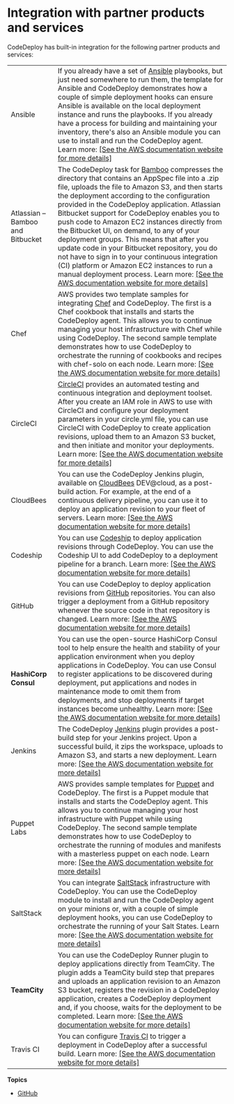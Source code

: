# Integration with partner products and services<a name="integrations-partners"></a>

CodeDeploy has built\-in integration for the following partner products and services:


|  |  | 
| --- |--- |
| Ansible |  If you already have a set of [Ansible](http://www.ansible.com) playbooks, but just need somewhere to run them, the template for Ansible and CodeDeploy demonstrates how a couple of simple deployment hooks can ensure Ansible is available on the local deployment instance and runs the playbooks\. If you already have a process for building and maintaining your inventory, there's also an Ansible module you can use to install and run the CodeDeploy agent\. Learn more: [\[See the AWS documentation website for more details\]](http://docs.aws.amazon.com/codedeploy/latest/userguide/integrations-partners.html)  | 
| Atlassian – Bamboo and Bitbucket |  The CodeDeploy task for [Bamboo](https://www.atlassian.com/software/bamboo/) compresses the directory that contains an AppSpec file into a \.zip file, uploads the file to Amazon S3, and then starts the deployment according to the configuration provided in the CodeDeploy application\.  Atlassian Bitbucket support for CodeDeploy enables you to push code to Amazon EC2 instances directly from the Bitbucket UI, on demand, to any of your deployment groups\. This means that after you update code in your Bitbucket repository, you do not have to sign in to your continuous integration \(CI\) platform or Amazon EC2 instances to run a manual deployment process\.  Learn more: [\[See the AWS documentation website for more details\]](http://docs.aws.amazon.com/codedeploy/latest/userguide/integrations-partners.html)  | 
| Chef |  AWS provides two template samples for integrating [Chef](https://www.chef.io/) and CodeDeploy\. The first is a Chef cookbook that installs and starts the CodeDeploy agent\. This allows you to continue managing your host infrastructure with Chef while using CodeDeploy\. The second sample template demonstrates how to use CodeDeploy to orchestrate the running of cookbooks and recipes with chef\-solo on each node\. Learn more: [\[See the AWS documentation website for more details\]](http://docs.aws.amazon.com/codedeploy/latest/userguide/integrations-partners.html)  | 
| CircleCI |  [CircleCI](https://circleci.com/) provides an automated testing and continuous integration and deployment toolset\. After you create an IAM role in AWS to use with CircleCI and configure your deployment parameters in your circle\.yml file, you can use CircleCI with CodeDeploy to create application revisions, upload them to an Amazon S3 bucket, and then initiate and monitor your deployments\. Learn more: [\[See the AWS documentation website for more details\]](http://docs.aws.amazon.com/codedeploy/latest/userguide/integrations-partners.html)  | 
| CloudBees |  You can use the CodeDeploy Jenkins plugin, available on [CloudBees](https://www.cloudbees.com/) DEV@cloud, as a post\-build action\. For example, at the end of a continuous delivery pipeline, you can use it to deploy an application revision to your fleet of servers\. Learn more: [\[See the AWS documentation website for more details\]](http://docs.aws.amazon.com/codedeploy/latest/userguide/integrations-partners.html)  | 
| Codeship |  You can use [Codeship](https://codeship.com/) to deploy application revisions through CodeDeploy\. You can use the Codeship UI to add CodeDeploy to a deployment pipeline for a branch\. Learn more:  [\[See the AWS documentation website for more details\]](http://docs.aws.amazon.com/codedeploy/latest/userguide/integrations-partners.html)  | 
| GitHub |  You can use CodeDeploy to deploy application revisions from [GitHub](http://www.github.com) repositories\. You can also trigger a deployment from a GitHub repository whenever the source code in that repository is changed\. Learn more: [\[See the AWS documentation website for more details\]](http://docs.aws.amazon.com/codedeploy/latest/userguide/integrations-partners.html)  | 
|  **HashiCorp Consul**  |  You can use the open\-source HashiCorp Consul tool to help ensure the health and stability of your application environment when you deploy applications in CodeDeploy\. You can use Consul to register applications to be discovered during deployment, put applications and nodes in maintenance mode to omit them from deployments, and stop deployments if target instances become unhealthy\. Learn more: [\[See the AWS documentation website for more details\]](http://docs.aws.amazon.com/codedeploy/latest/userguide/integrations-partners.html)  | 
| Jenkins |  The CodeDeploy [Jenkins](http://jenkins-ci.org/) plugin provides a post\-build step for your Jenkins project\. Upon a successful build, it zips the workspace, uploads to Amazon S3, and starts a new deployment\. Learn more:  [\[See the AWS documentation website for more details\]](http://docs.aws.amazon.com/codedeploy/latest/userguide/integrations-partners.html)  | 
| Puppet Labs |  AWS provides sample templates for [Puppet](https://puppetlabs.com/) and CodeDeploy\. The first is a Puppet module that installs and starts the CodeDeploy agent\. This allows you to continue managing your host infrastructure with Puppet while using CodeDeploy\. The second sample template demonstrates how to use CodeDeploy to orchestrate the running of modules and manifests with a masterless puppet on each node\. Learn more:  [\[See the AWS documentation website for more details\]](http://docs.aws.amazon.com/codedeploy/latest/userguide/integrations-partners.html)  | 
| SaltStack |  You can integrate [SaltStack](http://saltstack.com/) infrastructure with CodeDeploy\. You can use the CodeDeploy module to install and run the CodeDeploy agent on your minions or, with a couple of simple deployment hooks, you can use CodeDeploy to orchestrate the running of your Salt States\. Learn more:  [\[See the AWS documentation website for more details\]](http://docs.aws.amazon.com/codedeploy/latest/userguide/integrations-partners.html)  | 
|  **TeamCity**  |  You can use the CodeDeploy Runner plugin to deploy applications directly from TeamCity\. The plugin adds a TeamCity build step that prepares and uploads an application revision to an Amazon S3 bucket, registers the revision in a CodeDeploy application, creates a CodeDeploy deployment and, if you choose, waits for the deployment to be completed\. Learn more: [\[See the AWS documentation website for more details\]](http://docs.aws.amazon.com/codedeploy/latest/userguide/integrations-partners.html)  | 
| Travis CI |  You can configure [Travis CI](https://travis-ci.com/) to trigger a deployment in CodeDeploy after a successful build\. Learn more:  [\[See the AWS documentation website for more details\]](http://docs.aws.amazon.com/codedeploy/latest/userguide/integrations-partners.html)  | 

**Topics**
+ [GitHub](integrations-partners-github.md)